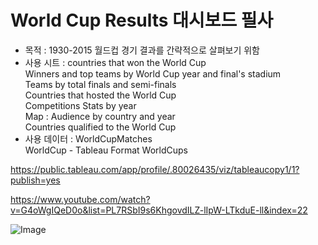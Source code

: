 # World Cup Results 대시보드 필사   
- 목적 : 1930-2015 월드컵 경기 결과를 간략적으로 살펴보기 위함        
- 사용 시트 :
  countries that won the World Cup       
  Winners and top teams by World Cup year and final's stadium       
  Teams by total finals and semi-finals      
  Countries that hosted the World Cup      
  Competitions Stats by year        
  Map : Audience by country and year       
  Countries qualified to the World Cup        
- 사용 데이터 :
  WorldCupMatches    
  WorldCup - Tableau Format
  WorldCups    

 
https://public.tableau.com/app/profile/.80026435/viz/tableaucopy1/1?publish=yes    



https://www.youtube.com/watch?v=G4oWgIQeD0o&list=PL7RSbI9s6KhgovdILZ-lIpW-LTkduE-ll&index=22



![Image](https://github.com/user-attachments/assets/2cefc731-2680-4828-9a66-7e788f3e8014)   
